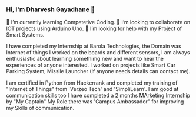 ### Hi, I'm  Dharvesh Gayadhane 👋

<!--
**DharveshGayadhane/DharveshGayadhane** is a ✨ _special_ ✨ repository because its `README.md` (this file) appears on your GitHub profile.

Here are some ideas to get you started:

- 🔭 I’m currently working on ...
🌱 I’m currently learning Competetive Coding.
👯 I’m looking to collaborate on IOT projects using Arduino Uno.
🤔 I’m looking for help with my Project of Smart Systems.
- 💬 Ask me about ...
- 📫 How to reach me: ...
- 😄 Pronouns: ...
- ⚡ Fun fact: 
-->
🌱 I’m currently learning Competetive Coding.
👯 I’m looking to collaborate on IOT projects using Arduino Uno.
🤔 I’m looking for help with my Project of Smart Systems.
<!-->
I have completed my Internship at Barola Technologies, the Domain was Internet of things I worked on the boards and different sensors, I am always enthusiastic about learning somethimg new and want to hear the experiences of anyone interested. I worked on projects like Smart Car Parking System, Missile Launcher (If anyone needs details can contact me).
<!-->
I am certified in Python from Hackerrank and completed my training of "Internet of Things" from 'Verzeo Tech' and 'SimpliLearn'.
I am good at communication skills too I have completed a 2 months MArketing Internship by "My Captain" My Role there was 'Campus Ambassador"  for improving my Skills of communication.
